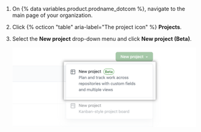 1. On {% data variables.product.prodname_dotcom %}, navigate to the main page of your organization.
2. Click {% octicon "table" aria-label="The project icon" %} **Projects**.
3. Select the **New project** drop-down menu and click **New project (Beta)**.

   ![New project](/assets/images/help/issues/new_project_beta.png)

